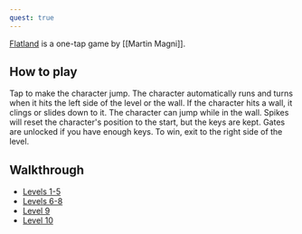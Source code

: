 ```yaml
---
quest: true
---
```

[Flatland](https://play.fancade.com/5BD5944CAA9BB5E0) is a one-tap game by [[Martin Magni]].

## How to play

Tap to make the character jump. The character automatically runs and turns when it hits the left side of the level or the wall. If the character hits a wall, it clings or slides down to it. The character can jump while in the wall. Spikes will reset the character's position to the start, but the keys are kept. Gates are unlocked if you have enough keys. To win, exit to the right side of the level.

## Walkthrough

- [Levels 1-5](https://youtu.be/KxCLUYUwVoE)
- [Levels 6-8](https://youtu.be/nUk3ClUYFqI)
- [Level 9](https://youtu.be/b66HY7NRtjE)
- [Level 10](https://youtu.be/qoPeV7GYJQM)